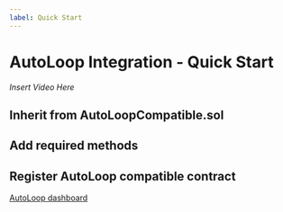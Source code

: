 ```yaml
---
label: Quick Start
---
```


# AutoLoop Integration - Quick Start

_Insert Video Here_

## Inherit from AutoLoopCompatible.sol

## Add required methods

## Register AutoLoop compatible contract

[AutoLoop dashboard](https://auto-loop-ui-godwoken.vercel.app/)
